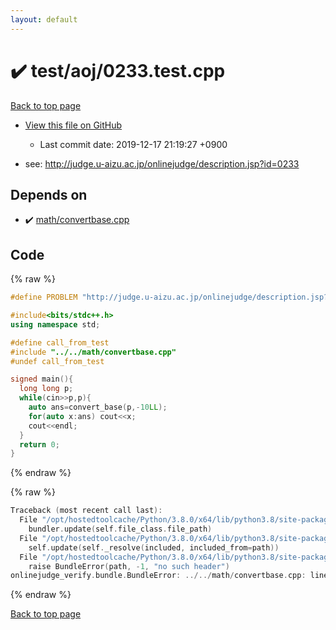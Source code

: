 ```yaml
---
layout: default
---
```


<!-- mathjax config similar to math.stackexchange -->
<script type="text/javascript" async
  src="https://cdnjs.cloudflare.com/ajax/libs/mathjax/2.7.5/MathJax.js?config=TeX-MML-AM_CHTML">
</script>
<script type="text/x-mathjax-config">
  MathJax.Hub.Config({
    TeX: { equationNumbers: { autoNumber: "AMS" }},
    tex2jax: {
      inlineMath: [ ['$','$'] ],
      processEscapes: true
    },
    "HTML-CSS": { matchFontHeight: false },
    displayAlign: "left",
    displayIndent: "2em"
  });
</script>

<script type="text/javascript" src="https://cdnjs.cloudflare.com/ajax/libs/jquery/3.4.1/jquery.min.js"></script>
<script src="https://cdn.jsdelivr.net/npm/jquery-balloon-js@1.1.2/jquery.balloon.min.js" integrity="sha256-ZEYs9VrgAeNuPvs15E39OsyOJaIkXEEt10fzxJ20+2I=" crossorigin="anonymous"></script>
<script type="text/javascript" src="../../../assets/js/copy-button.js"></script>
<link rel="stylesheet" href="../../../assets/css/copy-button.css" />


# :heavy_check_mark: test/aoj/0233.test.cpp

<a href="../../../index.html">Back to top page</a>

* <a href="{{ site.github.repository_url }}/blob/master/test/aoj/0233.test.cpp">View this file on GitHub</a>
    - Last commit date: 2019-12-17 21:19:27 +0900


* see: <a href="http://judge.u-aizu.ac.jp/onlinejudge/description.jsp?id=0233">http://judge.u-aizu.ac.jp/onlinejudge/description.jsp?id=0233</a>


## Depends on

* :heavy_check_mark: <a href="../../../library/math/convertbase.cpp.html">math/convertbase.cpp</a>


## Code

<a id="unbundled"></a>
{% raw %}
```cpp
#define PROBLEM "http://judge.u-aizu.ac.jp/onlinejudge/description.jsp?id=0233"

#include<bits/stdc++.h>
using namespace std;

#define call_from_test
#include "../../math/convertbase.cpp"
#undef call_from_test

signed main(){
  long long p;
  while(cin>>p,p){
    auto ans=convert_base(p,-10LL);
    for(auto x:ans) cout<<x;
    cout<<endl;
  }
  return 0;
}

```
{% endraw %}

<a id="bundled"></a>
{% raw %}
```cpp
Traceback (most recent call last):
  File "/opt/hostedtoolcache/Python/3.8.0/x64/lib/python3.8/site-packages/onlinejudge_verify/docs.py", line 339, in write_contents
    bundler.update(self.file_class.file_path)
  File "/opt/hostedtoolcache/Python/3.8.0/x64/lib/python3.8/site-packages/onlinejudge_verify/bundle.py", line 150, in update
    self.update(self._resolve(included, included_from=path))
  File "/opt/hostedtoolcache/Python/3.8.0/x64/lib/python3.8/site-packages/onlinejudge_verify/bundle.py", line 52, in _resolve
    raise BundleError(path, -1, "no such header")
onlinejudge_verify.bundle.BundleError: ../../math/convertbase.cpp: line -1: no such header

```
{% endraw %}

<a href="../../../index.html">Back to top page</a>

